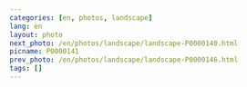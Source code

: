 ```yaml
---
categories: [en, photos, landscape]
lang: en
layout: photo
next_photo: /en/photos/landscape/landscape-P0000140.html
picname: P0000141
prev_photo: /en/photos/landscape/landscape-P0000146.html
tags: []
---
```

